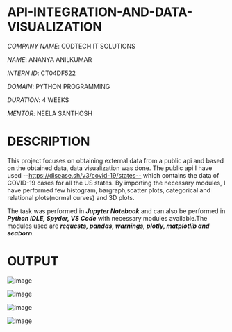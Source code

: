 # API-INTEGRATION-AND-DATA-VISUALIZATION

*COMPANY NAME*: CODTECH IT SOLUTIONS

*NAME*: ANANYA ANILKUMAR

*INTERN ID*: CT04DF522

*DOMAIN*: PYTHON PROGRAMMING

*DURATION*: 4 WEEKS

*MENTOR*: NEELA SANTHOSH

# DESCRIPTION

This project focuses on obtaining external data from a public api and based on the obtained data, data visualization was done. The public api I have used --https://disease.sh/v3/covid-19/states-- which contains the data of COVID-19 cases for all the US states. By importing the necessary modules, I have performed few histogram, bargraph,scatter plots, categorical and relational plots(normal curves) and 3D plots.

The task was performed in _**Jupyter Notebook**_ and can also be performed in _**Python IDLE, Spyder, VS Code**_ with necessary modules available.The modules used are _**requests, pandas, warnings, plotly, matplotlib and seaborn**_.

# OUTPUT

![Image](https://github.com/user-attachments/assets/a9bc1cf8-601d-45ad-9e41-6bc4182d5aeb)

![Image](https://github.com/user-attachments/assets/f4494e21-b58c-4814-b0ab-85d0038c65ec)

![Image](https://github.com/user-attachments/assets/053720f5-1694-4a5d-94cc-d5172a8cabde)

![Image](https://github.com/user-attachments/assets/fadbecd7-59d7-439f-849c-3835dad7d667)
